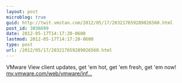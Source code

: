 ```yaml
---
layout: post
microblog: true
guid: http://twit.vmstan.com/2012/05/17/203217659289026560.html
post_id: 3036699
date: 2012-05-17T14:17:20-0600
lastmod: 2012-05-17T14:17:20-0600
type: post
url: /2012/05/17/203217659289026560.html
---
```

VMware View client updates, get 'em hot, get 'em fresh, get 'em now! <a href="https://my.vmware.com/web/vmware/info/slug/desktop_end_user_computing/vmware_view_clients/1_0">my.vmware.com/web/vmware/inf…</a>
